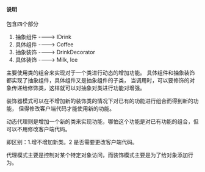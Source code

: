 #### 说明

包含四个部分

1. 抽象组件 ----> IDrink
2. 具体组件 ----> Coffee 
3. 抽象装饰 ----> DrinkDecorator
4. 具体装饰 ----> Milk, Ice

主要使用类的组合来实现对于一个类进行动态的增加功能。
具体组件和抽象装饰都实现了抽象组件，具体组件又是抽象组件的子类，
当调用时，可以要修饰的对象传递给修饰类，这样就可以对抽象对类进行功能对增强。

装饰器模式可以在不增加新的装饰类的情况下对已有的功能进行组合而得到新的功能，
但得修改客户端代码才能使用新的功能。

动态代理则是增加一个新的类来实现功能，哪怕这个功能是对已有功能的组合，但可以不用修改客户端代码。



即区别：1.增不增加新类。2 是否需要更改客户端代码。

代理模式主要是控制对某个特定对象访问，而装饰模式主要是为了给对象添加行为。